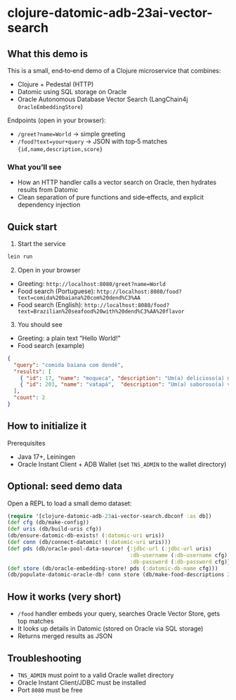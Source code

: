 # clojure-datomic-adb-23ai-vector-search

## What this demo is

This is a small, end‑to‑end demo of a Clojure microservice that combines:
- Clojure + Pedestal (HTTP)
- Datomic using SQL storage on Oracle
- Oracle Autonomous Database Vector Search (LangChain4j `OracleEmbeddingStore`)

Endpoints (open in your browser):
- `/greet?name=World` → simple greeting
- `/food?text=your+query` → JSON with top‑5 matches `{id,name,description,score}`

### What you’ll see
- How an HTTP handler calls a vector search on Oracle, then hydrates results from Datomic
- Clean separation of pure functions and side‑effects, and explicit dependency injection

## Quick start

1) Start the service
```bash
lein run
```

2) Open in your browser
- Greeting: `http://localhost:8080/greet?name=World`
- Food search (Portuguese): `http://localhost:8080/food?text=comida%20baiana%20com%20dend%C3%AA`
- Food search (English): `http://localhost:8080/food?text=Brazilian%20seafood%20with%20dend%C3%AA%20flavor`

3) You should see
- Greeting: a plain text “Hello World!”
- Food search (example)
```json
{
  "query": "comida baiana com dendê",
  "results": [
    { "id": 17, "name": "moqueca", "description": "Um(a) delicioso(a) moqueca, do litoral baiano, preparado artesanalmente e feito(a) com azeite de dendê, que aquece a alma.", "score": 0.86 },
    { "id": 203, "name": "vatapá",  "description": "Um(a) saboroso(a) vatapá, do recôncavo baiano, cozido(a) lentamente e feito(a) com coco ralado, que derrete na boca.", "score": 0.81 }
  ],
  "count": 2
}
```

## How to initialize it

Prerequisites
- Java 17+, Leiningen
- Oracle Instant Client + ADB Wallet (set `TNS_ADMIN` to the wallet directory)

## Optional: seed demo data

Open a REPL to load a small demo dataset:
```clojure
(require '[clojure-datomic-adb-23ai-vector-search.dbconf :as db])
(def cfg (db/make-config))
(def uris (db/build-uris cfg))
(db/ensure-datomic-db-exists! (:datomic-uri uris))
(def conn (db/connect-datomic! (:datomic-uri uris)))
(def pds (db/oracle-pool-data-source! {:jdbc-url (:jdbc-url uris)
                                       :db-username (:db-username cfg)
                                       :db-password (:db-password cfg)}))
(def store (db/oracle-embedding-store! pds (:datomic-db-name cfg)))
(db/populate-datomic-oracle-db! conn store (db/make-food-descriptions 200))
```

## How it works (very short)
- `/food` handler embeds your query, searches Oracle Vector Store, gets top matches
- It looks up details in Datomic (stored on Oracle via SQL storage)
- Returns merged results as JSON

## Troubleshooting
- `TNS_ADMIN` must point to a valid Oracle wallet directory
- Oracle Instant Client/JDBC must be installed
- Port `8080` must be free

